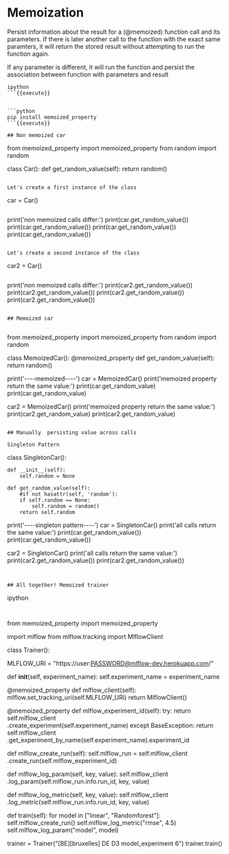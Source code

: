 # Memoization

Persist information about the result for a (@memoized) function call and its parameters.
If there is later another call to the function with the exact same paramters, it will return the stored result without attempting to run the function again.

If any parameter is different, it will run the function and persist the association between function with parameters and result

```
ipython
```{{execute}}


```python
pip install memoized_property
```{{execute}}

## Non memoized car

```
from memoized_property import memoized_property
from random import random

class Car():
    def get_random_value(self):
        return random()
```{{copy}}

Let's create a first instance of the class
```
car = Car()
```{{copy}}

```
print('non memoized calls differ:')
print(car.get_random_value())
print(car.get_random_value())
print(car.get_random_value())
print(car.get_random_value())
```{{copy}}

Let's create a second instance of the class

```
car2 = Car()
```{{copy}}

```
print('non memoized calls differ:')
print(car2.get_random_value())
print(car2.get_random_value())
print(car2.get_random_value())
print(car2.get_random_value())
```{{copy}}

## Memoized car


```

from memoized_property import memoized_property
from random import random


class MemoizedCar():
    @memoized_property
    def get_random_value(self):
        return random()

print('----memoized----')
car = MemoizedCar()
print('memoized property return the same value:')
print(car.get_random_value)
print(car.get_random_value)

car2 = MemoizedCar()
print('memoized property return the same value:')
print(car2.get_random_value)
print(car2.get_random_value)

```{{copy}}

## Manually  persisting value across calls

Singleton Pattern

```
class SingletonCar():

    def __init__(self):
        self.random = None

    def get_random_value(self):
        #if not hasattr(self, 'random'):
        if self.random == None:
            self.random = random()
        return self.random

print('----singleton pattern----')
car = SingletonCar()
print('all calls return the same value:')
print(car.get_random_value())
print(car.get_random_value())

car2 = SingletonCar()
print('all calls return the same value:')
print(car2.get_random_value())
print(car2.get_random_value())
```{{copy}}


## All together! Memoized trainer

```
ipython
```{{execute}}


```
from memoized_property import memoized_property

import mlflow
from mlflow.tracking import MlflowClient

class Trainer():

  MLFLOW_URI = "https://user:PASSWORD@mlflow-dev.herokuapp.com/"

  def __init__(self, experiment_name):
    self.experiment_name = experiment_name

  @memoized_property
  def mlflow_client(self):
    mlflow.set_tracking_uri(self.MLFLOW_URI)
    return MlflowClient()

  @memoized_property
  def mlflow_experiment_id(self):
    try:
        return self.mlflow_client \
            .create_experiment(self.experiment_name)
    except BaseException:
        return self.mlflow_client \
            .get_experiment_by_name(self.experiment_name).experiment_id

  def mlflow_create_run(self):
    self.mlflow_run = self.mlflow_client \
          .create_run(self.mlflow_experiment_id)

  def mlflow_log_param(self, key, value):
    self.mlflow_client \
          .log_param(self.mlflow_run.info.run_id, key, value)

  def mlflow_log_metric(self, key, value):
    self.mlflow_client \
          .log_metric(self.mlflow_run.info.run_id, key, value)

  def train(self):
    for model in ["linear", "Randomforest"]:
        self.mlflow_create_run()
        self.mlflow_log_metric("rmse", 4.5)
        self.mlflow_log_param("model", model)

trainer = Trainer("[BE][bruxelles] DE D3 model_experiment 6")
trainer.train()

```{{copy}}

